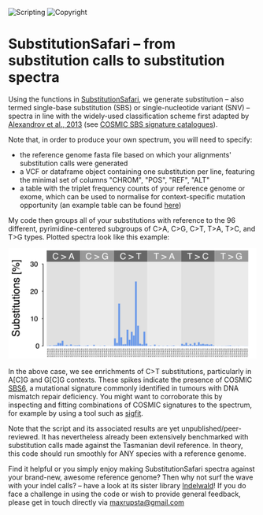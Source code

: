![Scripting](https://img.shields.io/badge/Language-R-yellow.svg) ![Copyright](https://img.shields.io/badge/Copyright-(c)_2022_Max\_Stammnitz\_@TCG\_Cambridge-green.svg)

SubstitutionSafari – from substitution calls to substitution spectra
====================================================================

Using the functions in [SubstitutionSafari](/SubstitutionSafari.R), we generate substitution – also termed single-base substitution (SBS) or single-nucleotide variant (SNV) – spectra in line with the widely-used classification scheme first adapted by [Alexandrov et al., 2013](https://www.nature.com/articles/nature12477) (see [COSMIC SBS signature catalogues](https://cancer.sanger.ac.uk/signatures/sbs/)).

Note that, in order to produce your own spectrum, you will need to specify:
* the reference genome fasta file based on which your alignments' substitution calls were generated
* a VCF or dataframe object containing one substitution per line, featuring the minimal set of columns "CHROM", "POS", "REF", "ALT"
* a table with the triplet frequency counts of your reference genome or exome, which can be used to normalise for context-specific mutation opportunity (an example table can be found [here](/Files/reference_genome_trinucleotides.txt))

My code then groups all of your substitutions with reference to the 96 different, pyrimidine-centered subgroups of C>A, C>G, C>T, T>A, T>C, and T>G types. Plotted spectra look like this example:

![example](/Images/Example_spectrum.png)

In the above case, we see enrichments of C>T substitutions, particularly in A[C]G and G[C]G contexts. These spikes indicate the presence of COSMIC [SBS6](https://cancer.sanger.ac.uk/signatures/sbs/sbs6/), a mutational signature commonly identified in tumours with DNA mismatch repair deficiency. You might want to corroborate this by inspecting and fitting combinations of COSMIC signatures to the spectrum, for example by using a tool such as [sigfit](https://github.com/kgori/sigfit).

Note that the script and its associated results are yet unpublished/peer-reviewed. It has nevertheless already been extensively benchmarked with substitution calls made against the Tasmanian devil reference. In theory, this code should run smoothly for ANY species with a reference genome. 

Find it helpful or you simply enjoy making SubstitutionSafari spectra against your brand-new, awesome reference genome? Then why not surf the wave with your indel calls? – have a look at its sister library [Indelwald](https://github.com/MaximilianStammnitz/Indelwald)! If you do face a challenge in using the code or wish to provide general feedback, please get in touch directly via maxrupsta@gmail.com
